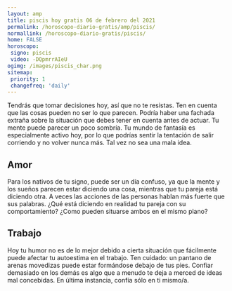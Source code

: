 ```yaml
---
layout: amp
title: piscis hoy gratis 06 de febrero del 2021 
permalink: /horoscopo-diario-gratis/amp/piscis/
normallink: /horoscopo-diario-gratis/piscis/
home: FALSE
horoscopo:
 signo: piscis
 video: -DQpmrrAIeU
ogimg: /images/piscis_char.png
sitemap:
 priority: 1
 changefreq: 'daily'
---
```



Tendrás que tomar decisiones hoy, así que no te resistas. Ten en cuenta que las cosas pueden no ser lo que parecen. Podría haber una fachada extraña sobre la situación que debes tener en cuenta antes de actuar. Tu mente puede parecer un poco sombría. Tu mundo de fantasía es especialmente activo hoy, por lo que podrías sentir la tentación de salir corriendo y no volver nunca más. Tal vez no sea una mala idea.

## Amor

Para los nativos de tu signo, puede ser un día confuso, ya que la mente y los sueños parecen estar diciendo una cosa, mientras que tu pareja está diciendo otra. A veces las acciones de las personas hablan más fuerte que sus palabras. ¿Qué está diciendo en realidad tu pareja con su comportamiento? ¿Como pueden situarse ambos en el mismo plano?

## Trabajo

Hoy tu humor no es de lo mejor debido a cierta situación que fácilmente puede afectar tu autoestima en el trabajo. Ten cuidado: un pantano de arenas movedizas puede estar formándose debajo de tus pies. Confiar demasiado en los demás es algo que a menudo te deja a merced de ideas mal concebidas. En última instancia, confía sólo en ti mismo/a.